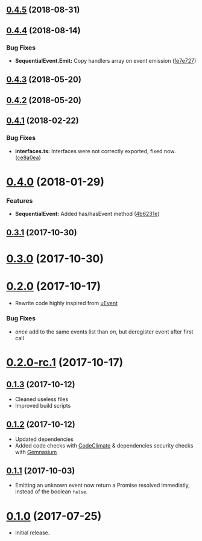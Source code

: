 ## [0.4.5](https://github.com/GerkinDev/sequential-event/compare/v0.4.4...v0.4.5) (2018-08-31)



## [0.4.4](https://github.com/GerkinDev/sequential-event/compare/v0.4.3...v0.4.4) (2018-08-14)


### Bug Fixes

* **SequentialEvent.Emit:** Copy handlers array on event emission ([fe7e727](https://github.com/GerkinDev/sequential-event/commit/fe7e727))



## [0.4.3](https://github.com/GerkinDev/sequential-event/compare/v0.4.2...v0.4.3) (2018-05-20)



## [0.4.2](https://github.com/GerkinDev/sequential-event/compare/v0.4.1...v0.4.2) (2018-05-20)



<a name="0.4.1"></a>
## [0.4.1](https://github.com/GerkinDev/sequential-event/compare/v0.4.0...v0.4.1) (2018-02-22)


### Bug Fixes

* **interfaces.ts:** Interfaces were not correctly exported, fixed now. ([ce8a0ea](https://github.com/GerkinDev/sequential-event/commit/ce8a0ea))



<a name="0.4.0"></a>
# [0.4.0](https://github.com/GerkinDev/sequential-event/compare/v0.3.1...v0.4.0) (2018-01-29)


### Features

* **SequentialEvent:** Added has/hasEvent method ([4b6231e](https://github.com/GerkinDev/sequential-event/commit/4b6231e))



<a name="0.3.1"></a>
## [0.3.1](https://github.com/GerkinDev/sequential-event/compare/v0.3.0...v0.3.1) (2017-10-30)



<a name="0.3.0"></a>
# [0.3.0](https://github.com/GerkinDev/sequential-event/compare/v0.2.0...v0.3.0) (2017-10-30)



<a name="0.2.0"></a>
# [0.2.0](https://github.com/GerkinDev/sequential-event/compare/v0.2.0-rc.1...v0.2.0) (2017-10-17)

* Rewrite code highly inspired from [uEvent](https://github.com/mistic100/uEvent)


### Bug Fixes

* *once* add to the same events list than *on*, but deregister event after first call


<a name="0.2.0-rc.1"></a>
# [0.2.0-rc.1](https://github.com/GerkinDev/sequential-event/compare/v0.1.3...v0.2.0-rc.1) (2017-10-17)



<a name="0.1.3"></a>
## [0.1.3](https://github.com/GerkinDev/sequential-event/compare/v0.1.2...v0.1.3) (2017-10-12)


* Cleaned useless files
* Improved build scripts






<a name="0.1.2"></a>
## [0.1.2](https://github.com/GerkinDev/sequential-event/compare/v0.1.1...v0.1.2) (2017-10-12)

* Updated dependencies
* Added code checks with [CodeClimate](https://codeclimate.com/github/GerkinDev/sequential-event) & dependencies security checks with [Gemnasium](https://gemnasium.com/github.com/GerkinDev/sequential-event)


<a name="0.1.1"></a>
## [0.1.1](https://github.com/GerkinDev/sequential-event/compare/v0.1.0...v0.1.1) (2017-10-03)


* Emitting an unknown event now return a Promise resolved immediatly, instead of the boolean `false`.






<a name="0.1.0"></a>
# [0.1.0](https://github.com/GerkinDev/sequential-event/compare/v0.0.3...v0.1.0) (2017-07-25)

* Initial release.